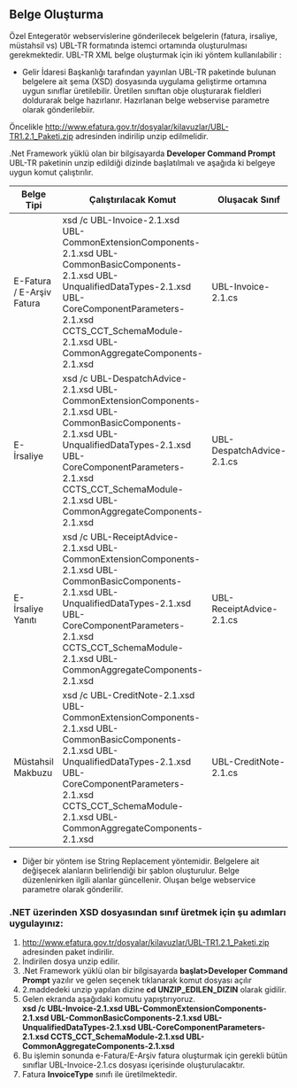 ## Belge Oluşturma

Özel Entegeratör webservislerine gönderilecek belgelerin (fatura, irsaliye, müstahsil vs) UBL-TR formatında istemci ortamında oluşturulması gerekmektedir. UBL-TR XML belge oluşturmak için iki yöntem kullanılabilir :


* Gelir İdaresi Başkanlığı tarafından yayınlan UBL-TR paketinde bulunan belgelere ait şema (XSD) dosyasında uygulama geliştirme ortamına uygun sınıflar üretilebilir. Üretilen sınıftan obje oluşturarak fieldleri doldurarak belge hazırlanır. Hazırlanan belge webservise parametre olarak gönderilebiir.

Öncelikle http://www.efatura.gov.tr/dosyalar/kilavuzlar/UBL-TR1.2.1_Paketi.zip adresinden indirilip unzip edilmelidir.

.Net Framework yüklü olan bir bilgisayarda **Developer Command Prompt** UBL-TR paketinin unzip edildiği dizinde başlatılmalı ve aşağıda ki belgeye uygun komut  çalıştırılır.

Belge Tipi | Çalıştırılacak Komut | Oluşacak Sınıf | Belge Tipi
---------- | -------- | -------- | ---------
E-Fatura / E-Arşiv Fatura |  xsd /c UBL-Invoice-2.1.xsd UBL-CommonExtensionComponents-2.1.xsd UBL-CommonBasicComponents-2.1.xsd UBL-UnqualifiedDataTypes-2.1.xsd UBL-CoreComponentParameters-2.1.xsd CCTS_CCT_SchemaModule-2.1.xsd UBL-CommonAggregateComponents-2.1.xsd | UBL-Invoice-2.1.cs | InvoiceType
E-İrsaliye |  xsd /c UBL-DespatchAdvice-2.1.xsd UBL-CommonExtensionComponents-2.1.xsd UBL-CommonBasicComponents-2.1.xsd UBL-UnqualifiedDataTypes-2.1.xsd UBL-CoreComponentParameters-2.1.xsd CCTS_CCT_SchemaModule-2.1.xsd UBL-CommonAggregateComponents-2.1.xsd | UBL-DespatchAdvice-2.1.cs | DespatchAdviceType
E-İrsaliye Yanıtı |  xsd /c UBL-ReceiptAdvice-2.1.xsd UBL-CommonExtensionComponents-2.1.xsd UBL-CommonBasicComponents-2.1.xsd UBL-UnqualifiedDataTypes-2.1.xsd UBL-CoreComponentParameters-2.1.xsd CCTS_CCT_SchemaModule-2.1.xsd UBL-CommonAggregateComponents-2.1.xsd | UBL-ReceiptAdvice-2.1.cs | ReceiptAdviceType  
Müstahsil Makbuzu |  xsd /c UBL-CreditNote-2.1.xsd UBL-CommonExtensionComponents-2.1.xsd UBL-CommonBasicComponents-2.1.xsd UBL-UnqualifiedDataTypes-2.1.xsd UBL-CoreComponentParameters-2.1.xsd CCTS_CCT_SchemaModule-2.1.xsd UBL-CommonAggregateComponents-2.1.xsd | UBL-CreditNote-2.1.cs | CreditNoteType


* Diğer bir yöntem ise String Replacement yöntemidir. Belgelere ait değişecek alanların belirlendiği bir şablon oluşturulur. Belge düzenlenirken ilgili alanlar güncellenir. Oluşan belge webservice parametre olarak gönderilir.


### .NET üzerinden XSD dosyasından sınıf üretmek için şu adımları uygulayınız:

1. http://www.efatura.gov.tr/dosyalar/kilavuzlar/UBL-TR1.2.1_Paketi.zip adresinden paket indirilir.
2. İndirilen dosya unzip edilir.
3. .Net Framework yüklü olan bir bilgisayarda **başlat>Developer Command Prompt** yazılır ve gelen seçenek tıklanarak komut dosyası açılır
4. 2.maddedeki unzip yapılan dizine **cd UNZIP_EDILEN_DIZIN** olarak gidilir.
5. Gelen ekranda aşağıdaki komutu yapıştırıyoruz.<br>
**xsd /c UBL-Invoice-2.1.xsd UBL-CommonExtensionComponents-2.1.xsd UBL-CommonBasicComponents-2.1.xsd UBL-UnqualifiedDataTypes-2.1.xsd UBL-CoreComponentParameters-2.1.xsd CCTS_CCT_SchemaModule-2.1.xsd UBL-CommonAggregateComponents-2.1.xsd**
6. Bu işlemin sonunda e-Fatura/E-Arşiv fatura oluşturmak için gerekli bütün sınıflar UBL-Invoice-2.1.cs dosyası içerisinde oluşturulacaktır.
7. Fatura **InvoiceType** sınıfı ile üretilmektedir.
